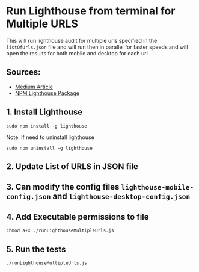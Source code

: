 # Run Lighthouse from terminal for Multiple URLS

This will run lighthouse audit for multiple urls specified in the `listOfUrls.json` file and will run then in parallel for faster speeds and will open the results for both mobile and desktop for each url

## Sources:

-   <a href="https://medium.com/@iamasamanthaa/the-magic-of-running-multiple-lighthouse-performance-tests-on-macos-4d22ae56621c">Medium Article</a>
-   <a href="https://www.npmjs.com/package/lighthouse">NPM Lighthouse Package</a>

## 1. Install Lighthouse

`sudo npm install -g lighthouse`

Note: If need to uninstall lighthouse

`sudo npm uninstall -g lighthouse`

## 2. Update List of URLS in JSON file

## 3. Can modify the config files `lighthouse-mobile-config.json` and `lighthouse-desktop-config.json`

## 4. Add Executable permissions to file

`chmod a+x ./runLighthouseMultipleUrls.js`

## 5. Run the tests

`./runLighthouseMultipleUrls.js`

